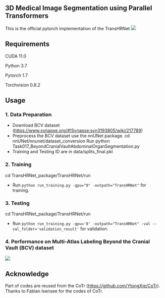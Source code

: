 ## 3D Medical Image Segmentation using Parallel Transformers  
This is the official pytorch implementation of the TransHRNet
![](https://github.com/duweidai/TransHRNet/blob/main/images/network.jpg)

## Requirements
CUDA 11.0

Python 3.7

Pytorch 1.7

Torchvision 0.8.2

## Usage
### 1. Data Preparation
* Download BCV dataset (https://www.synapse.org/#!Synapse:syn3193805/wiki/217789)
* Preprocess the BCV dataset use the nnUNet package.
      cd nnUNet/nnunet/dataset_conversion 
      Run python Task017_BeyondCranialVaultAbdominalOrganSegmentation.py
* Training and Testing ID are in data/splits_final.pkl

### 2. Training
cd TransHRNet_package/TransHRNet/run
* Run ``` python run_training.py -gpu="0" -outpath="TransHRNet" ``` for training.

### 3. Testing
cd TransHRNet_package/TransHRNet/run
* Run ``` python run_training.py -gpu='0' -outpath="TransHRNet" -val --val_folder='validation_result' ``` for validation.

### 4. Performance on Multi-Atlas Labeling Beyond the Cranial Vault (BCV) dataset

![](https://github.com/duweidai/TransHRNet/blob/main/images/performance_1.jpg)

## Acknowledge 
Part of codes are reused from the CoTr (https://github.com/YtongXie/CoTr). Thanks to Fabian Isensee for the codes of CoTr.


